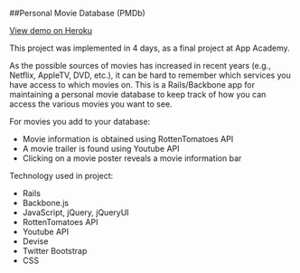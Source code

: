 ##Personal Movie Database (PMDb)

[View demo on Heroku](http://sleepy-everglades-4649.herokuapp.com)

This project was implemented in 4 days, as a final project at App Academy.

As the possible sources of movies has increased in recent years (e.g., Netflix, AppleTV, DVD, etc.), it can be hard to remember which services you have access to which movies on. This is a Rails/Backbone app for maintaining a personal movie database to keep track of how you can access the various movies you want to see.

For movies you add to your database:

- Movie information is obtained using RottenTomatoes API
- A movie trailer is found using Youtube API
- Clicking on a movie poster reveals a movie information bar

Technology used in project:

- Rails
- Backbone.js
- JavaScript, jQuery, jQueryUI
- RottenTomatoes API
- Youtube API
- Devise
- Twitter Bootstrap
- CSS
